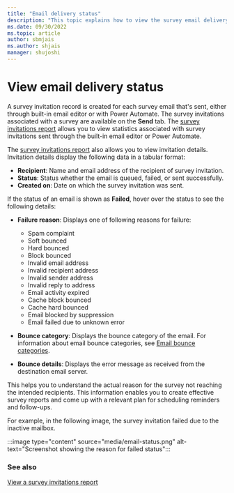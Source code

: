 ```yaml
---
title: "Email delivery status"
description: "This topic explains how to view the survey email delivery status and helps you to understand the reason if the status is shown as failed."
ms.date: 09/30/2022
ms.topic: article
author: sbmjais
ms.author: shjais
manager: shujoshi
---
```


# View email delivery status

A survey invitation record is created for each survey email that's sent, either through built-in email editor or with Power Automate. The survey invitations associated with a survey are available on the **Send** tab. The [survey invitations report](view-survey-invite.md) allows you to view statistics associated with survey invitations sent through the built-in email editor or Power Automate.

The [survey invitations report](view-survey-invite.md) also allows you to view invitation details. Invitation details display the following data in a tabular format:

- **Recipient**: Name and email address of the recipient of survey invitation.
- **Status**: Status whether the email is queued, failed, or sent successfully.
- **Created on**: Date on which the survey invitation was sent.

If the status of an email is shown as **Failed**, hover over the status to see the following details:

- **Failure reason**: Displays one of following reasons for failure:
    - Spam complaint
    - Soft bounced
    - Hard bounced
    - Block bounced
    - Invalid email address
    - Invalid recipient address
    - Invalid sender address
    - Invalid reply to address
    - Email activity expired
    - Cache block bounced
    - Cache hard bounced
    - Email blocked by suppression
    - Email failed due to unknown error

- **Bounce category**: Displays the bounce category of the email. For information about email bounce categories, see [Email bounce categories](/dynamics365/marketing/email-bounce-categories).

- **Bounce details**: Displays the error message as received from the destination email server.

This helps you to understand the actual reason for the survey not reaching the intended recipients. This information enables you to create effective survey reports and come up with a relevant plan for scheduling reminders and follow-ups.

For example, in the following image, the survey invitation failed due to the inactive mailbox.

:::image type="content" source="media/email-status.png" alt-text="Screenshot showing the reason for failed status":::

### See also
[View a survey invitations report](view-survey-invite.md)


